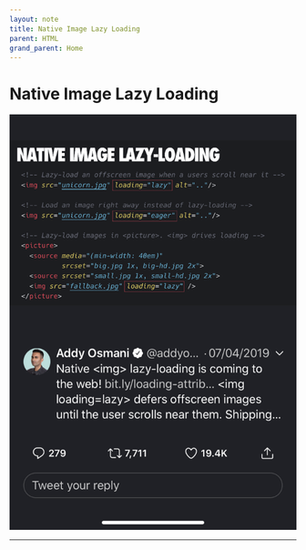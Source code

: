 ```yaml
---
layout: note
title: Native Image Lazy Loading
parent: HTML
grand_parent: Home
---
```


# Native Image Lazy Loading

![native-image0lazy-loading.png](./attachments/native-image0lazy-loading.png)

---
